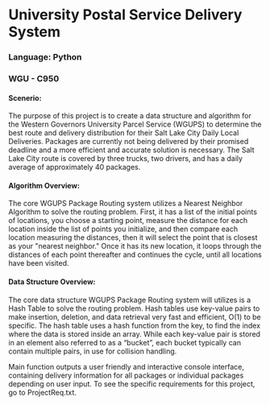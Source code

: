 # University Postal Service Delivery System

### Language: Python

### WGU - C950

#### Scenerio:
The purpose of this project is to create a data structure and algorithm for the Western Governors University Parcel Service (WGUPS) to determine the best route and delivery distribution for their Salt Lake City Daily Local Deliveries. 
Packages are currently not being delivered by their promised deadline and a more efficient and accurate solution is necessary. The Salt Lake City route is covered by three trucks, two drivers, and has a daily average of approximately 40 packages.

#### Algorithm Overview:
The core WGUPS Package Routing system utilizes a Nearest Neighbor Algorithm to solve the routing problem.
First, it has a list of the initial points of locations, you choose a starting point, measure the distance for each location inside the list of points you initialize, and then compare each location measuring the distances, then it will select the point that is closest as your "nearest neighbor." 
Once it has its new location, it loops through the distances of each point thereafter and continues the cycle, until all locations have been visited. 

#### Data Structure Overview:
The core data structure WGUPS Package Routing system will utilizes is a Hash Table to solve the routing problem.
Hash tables use key-value pairs to make insertion, deletion, and data retrieval very fast and efficient, O(1) to be specific. The hash table uses a hash function from the key, to find the index where the data is stored inside an array. 
While each key-value pair is stored in an element also referred to as a “bucket”, each bucket typically can contain multiple pairs, in use for collision handling. 


Main function outputs a user friendly and interactive console interface, containing delivery information for all packages or individual packages depending on user input. To see the specific requirements for this project, go to ProjectReq.txt.
